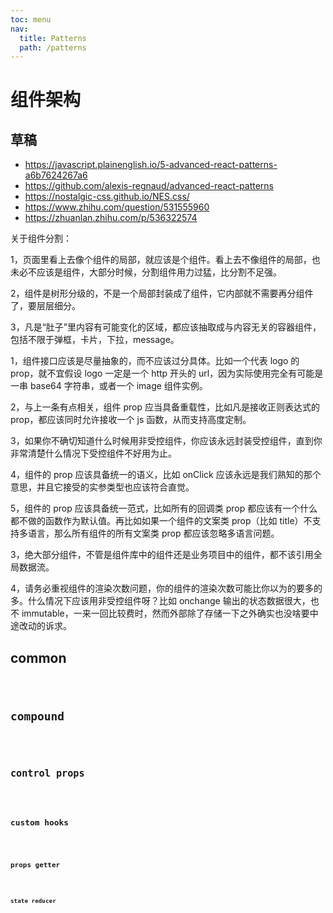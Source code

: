 ```yaml
---
toc: menu
nav:
  title: Patterns
  path: /patterns
---
```


# 组件架构

## 草稿

- https://javascript.plainenglish.io/5-advanced-react-patterns-a6b7624267a6
- https://github.com/alexis-regnaud/advanced-react-patterns
- https://nostalgic-css.github.io/NES.css/
- https://www.zhihu.com/question/531555960
- https://zhuanlan.zhihu.com/p/536322574

关于组件分割：

1，页面里看上去像个组件的局部，就应该是个组件。看上去不像组件的局部，也未必不应该是组件，大部分时候，分割组件用力过猛，比分割不足强。

2，组件是树形分级的，不是一个局部封装成了组件，它内部就不需要再分组件了，要层层细分。

3，凡是“肚子”里内容有可能变化的区域，都应该抽取成与内容无关的容器组件，包括不限于弹框，卡片，下拉，message。

1，组件接口应该是尽量抽象的，而不应该过分具体。比如一个代表 logo 的 prop，就不宜假设 logo 一定是一个 http 开头的 url，因为实际使用完全有可能是一串 base64 字符串，或者一个 image 组件实例。

2，与上一条有点相关，组件 prop 应当具备重载性，比如凡是接收正则表达式的 prop，都应该同时允许接收一个 js 函数，从而支持高度定制。

3，如果你不确切知道什么时候用非受控组件，你应该永远封装受控组件，直到你非常清楚什么情况下受控组件不好用为止。

4，组件的 prop 应该具备统一的语义，比如 onClick 应该永远是我们熟知的那个意思，并且它接受的实参类型也应该符合直觉。

5，组件的 prop 应该具备统一范式，比如所有的回调类 prop 都应该有一个什么都不做的函数作为默认值。再比如如果一个组件的文案类 prop（比如 title）不支持多语言，那么所有组件的所有文案类 prop 都应该忽略多语言问题。

3，绝大部分组件，不管是组件库中的组件还是业务项目中的组件，都不该引用全局数据流。

4，请务必重视组件的渲染次数问题，你的组件的渲染次数可能比你以为的要多的多。什么情况下应该用非受控组件呀？比如 onchange 输出的状态数据很大，也不 immutable，一来一回比较费时，然而外部除了存储一下之外确实也没啥要中途改动的诉求。

## common

<code src="./common/usage/index.tsx" />

## compound

<code src="./compound/usage/index.tsx" />

## control props

<code src="./control-props/usage/index.tsx" />

## custom hooks

<code src="./custom-hooks/usage/index.tsx" />

## props getter

<code src="./props-getter/usage/index.tsx" />

## state reducer

<code src="./state-reducer/usage/index.tsx" />
